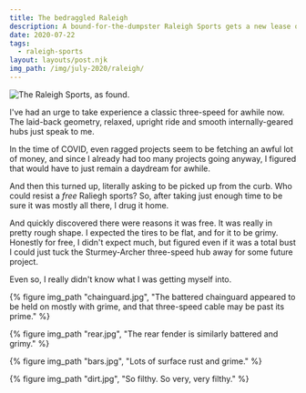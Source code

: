 ```yaml
---
title: The bedraggled Raleigh
description: A bound-for-the-dumpster Raleigh Sports gets a new lease on life.
date: 2020-07-22
tags:
  - raleigh-sports
layout: layouts/post.njk
img_path: /img/july-2020/raleigh/
---
```


<img src="{{ img_path }}bedraggled-raleigh.jpg" alt="The Raleigh Sports, as found." class="wide">

I've had an urge to take experience a classic three-speed for awhile now. The laid-back geometry, relaxed, upright ride and smooth internally-geared hubs just speak to me.

In the time of COVID, even ragged projects seem to be fetching an awful lot of money, and since I already had too many projects going anyway, I figured that would have to just remain a daydream for awhile.

And then this turned up, literally asking to be picked up from the curb. Who could resist a _free_ Raliegh sports? So, after taking just enough time to be sure it was mostly all there, I drug it home.

And quickly discovered there were reasons it was free. It was really in pretty rough shape. I expected the tires to be flat, and for it to be grimy. Honestly for free, I didn't expect much, but figured even if it was a total bust I could just tuck the Sturmey-Archer three-speed hub away for some future project.

Even so, I really didn't know what I was getting myself into.

<div class="photogrid">
  {% figure img_path "chainguard.jpg", "The battered chainguard appeared to be held on mostly with grime, and that three-speed cable may be past its prime." %}

  {% figure img_path "rear.jpg", "The rear fender is similarly battered and grimy." %}

  {% figure img_path "bars.jpg", "Lots of surface rust and grime." %}

  {% figure img_path "dirt.jpg", "So filthy. So very, very filthy." %}

</div>